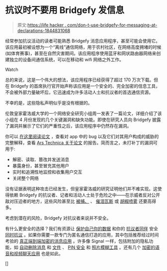 # 抗议时不要用 Bridgefy 发信息

> 原文:[https://life hacker . com/don-t-use-bridgefy-for-messaging-at-declarations-1844831068](https://lifehacker.com/don-t-use-bridgefy-for-messaging-at-protests-1844831068)

经常参加抗议活动的读者可能熟悉 Bridgefy 消息应用程序，甚至可能会使用它。该应用最初被设想为一个“离线”通信网络，用于农村社区，在网络高度拥堵的时候(如体育赛事)，甚至在自然灾害期间。该应用程序使用蓝牙和网状路由器网络来创建独立的设备间通信系统，可以在移动和 wifi 网络之外工作。

Watch

总的来说，这是一个伟大的想法，该应用程序已经获得了超过 170 万次下载。但在 Bridgefy 的首席执行官开始声称该应用是一个安全的、完全加密的信息工具，不会被外部力量破坏后，它迅速成为许多活动人士和抗议者的首选通信资源。

不幸的是，这些隐私声明似乎是没有根据的。

伦敦皇家霍洛威大学的一个网络安全研究小组周一发表了一篇论文，详细介绍了该小组在 4 月份发现的几个关键漏洞和缺失功能。即使在研究人员向 Bridgefy 披露了漏洞并展示了它们的严重性之后，该应用程序中仍然存在漏洞。

你可以 [在这里阅读论文](https://martinralbrecht.files.wordpress.com/2020/08/bridgefy-abridged.pdf) ，查看对 app 中的 bug 以及它们对其用户构成的威胁的完整解释，查看 [Ars Technica 关于论文](https://arstechnica.com/features/2020/08/bridgefy-the-app-promoted-for-mass-protests-is-a-privacy-disaster) 的报告。简而言之，未打补丁的漏洞可用于:

*   解密、读取、篡改并发送消息
*   暴露身份，甚至冒充其他用户
*   实时和追溯性地监控和收集用户交互
*   关闭整个网络

没有证据表明这种攻击已经发生，但皇家霍洛威的研究证明他们并不难实现。这使得依赖 Bridgefy 的抗议者、记者和活动人士处于危险之中——在示威者反对公开敌对压迫者的地方，这些风险甚至比 [被捕、](https://lifehacker.com/what-to-do-if-youre-arrested-while-protesting-1843921685) 、 [催泪瓦斯](https://vitals.lifehacker.com/how-to-flush-your-eyes-if-youre-tear-gassed-1843826826) 或 [胡椒喷雾](https://vitals.lifehacker.com/what-to-do-if-youve-been-pepper-sprayed-1843854396) 还要高得多。

考虑到潜在的风险，Bridgefy 对抗议者来说并不安全。

有什么更安全的选择？我们有资源让 [保护自己](https://lifehacker.com/the-phone-settings-you-need-to-know-before-protesting-1843829849)[你的数据](https://lifehacker.com/the-best-apps-for-safer-protesting-1843856359) 和你的 [抗议者同伴](https://lifehacker.com/blur-faces-and-remove-metadata-from-iphone-photos-with-1843968137) 安全 [同时抗议](https://lifehacker.com/you-need-this-iphone-shortcut-if-youre-protesting-1843824931) 。如果你需要一款专门为匿名通信打造的应用，其中包括推荐经过时间考验的 [真正端到端加密的消息应用](https://lifehacker.com/the-best-whatsapp-alternatives-1832064581) 。许多像 Signal 一样，包括附加的隐私功能，如 [自动删除消息](https://lifehacker.com/how-to-make-sure-your-disappearing-signal-messages-actu-1825921690) 和 [文件](https://lifehacker.com/save-space-on-your-android-by-automatically-deleting-si-1841002860) 、 [PIN 安全](https://lifehacker.com/how-to-add-pin-security-to-your-signal-account-1843591099) 和 [照片模糊工具](https://lifehacker.com/how-to-quickly-blur-faces-in-photos-1843908720) 。还有几个 [加密的语音和视频聊天应用](https://lifehacker.com/which-video-chat-apps-offer-the-best-privacy-and-encryp-1843886613) 也是如此。

[]